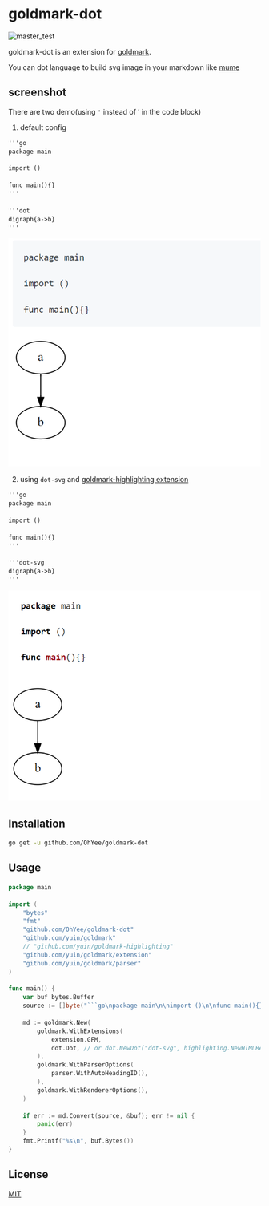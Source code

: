 # goldmark-dot

![master_test](https://github.com/OhYee/goldmark-dot/workflows/master_test/badge.svg)

goldmark-dot is an extension for [goldmark](https://github.com/yuin/goldmark).  

You can dot language to build svg image in your markdown like [mume](https://github.com/shd101wyy/mume)

## screenshot

There are two demo(using `'` instead of &#8242; in the code block)

1. default config

```markdown
'''go
package main

import ()

func main(){}
'''

'''dot
digraph{a->b}
'''
```

![](img/default.png)

2. using `dot-svg` and [goldmark-highlighting extension](https://github.com/yuin/goldmark-highlighting)

```markdown
'''go
package main

import ()

func main(){}
'''

'''dot-svg
digraph{a->b}
'''
```

![](img/highlighting.png)

## Installation

```bash
go get -u github.com/OhYee/goldmark-dot
```

## Usage

```go
package main

import (
	"bytes"
	"fmt"
	"github.com/OhYee/goldmark-dot"
	"github.com/yuin/goldmark"
	// "github.com/yuin/goldmark-highlighting"
	"github.com/yuin/goldmark/extension"
	"github.com/yuin/goldmark/parser"
)

func main() {
	var buf bytes.Buffer
	source := []byte("```go\npackage main\n\nimport ()\n\nfunc main(){}\n```\n\n```dot\ndigraph{a->b}\n```\n\n")

	md := goldmark.New(
		goldmark.WithExtensions(
			extension.GFM,
			dot.Dot, // or dot.NewDot("dot-svg", highlighting.NewHTMLRenderer()),
		),
		goldmark.WithParserOptions(
			parser.WithAutoHeadingID(),
		),
		goldmark.WithRendererOptions(),
	)

	if err := md.Convert(source, &buf); err != nil {
		panic(err)
	}
	fmt.Printf("%s\n", buf.Bytes())
}
```

## License

[MIT](LICENSE)
